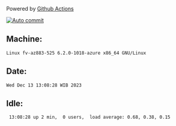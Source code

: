 Powered by [Github Actions](https://github.com/features/actions)

[![Auto commit](https://github.com/hiage/workstation/workflows/Auto%20commit/badge.svg)](https://github.com/hiage/workstation/actions?query=workflow%3A%22Auto+commit%22)

## Machine:
```
Linux fv-az883-525 6.2.0-1018-azure x86_64 GNU/Linux
```
## Date:
```
Wed Dec 13 13:08:28 WIB 2023
```
## Idle:
```
 13:08:28 up 2 min,  0 users,  load average: 0.68, 0.38, 0.15
```
